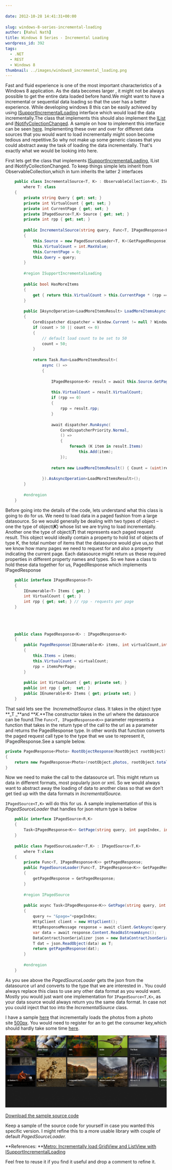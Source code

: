 ```yaml
---
  
date: 2012-10-28 14:41:31+00:00

slug: windows-8-series-incremental-loading
author: [Rahul Nath]
title: Windows 8 Series - Incremental Loading
wordpress_id: 392
tags:
  - .NET
  - REST
  - Windows 8
thumbnail: ../images/windows8_incremental_loading.png
---
```


Fast and fluid experience is one of the most important characteristics of a Windows 8 application. As the data becomes larger , it might not be always possible to get the entire data loaded before hand.We might want to have a incremental or sequential data loading so that the user has a better experience.
While developing windows 8 this can be easily achieved by using [ISupportIncrementalLoading](http://msdn.microsoft.com/en-us/library/windows/apps/Hh701916)
interface which would load the data incrementally.The class that implements this should also implement the [IList](http://msdn.microsoft.com/en-us/library/system.collections.ilist.aspx) and [INotifyColectionChanged](http://msdn.microsoft.com/en-us/library/system.collections.specialized.inotifycollectionchanged.aspx). A sample on how to implement this interface can be seen [here](http://msdn.microsoft.com/en-us/library/windows/apps/Hh701916).
Implementing these over and over for different data sources that you would want to load incrementally might soon become tedious and repetitive.So why not make up some generic classes that you could abstract away the task of loading the data incrementally. That's exactly what we would be looking into here.

First lets get the class that implements [ISupportIncrementalLoading](http://msdn.microsoft.com/en-us/library/windows/apps/Hh701916), IList and INotifyCollectionChanged. To keep things simple lets inherit from ObservableCollection,which in turn inherits the latter 2 interfaces

```csharp
    public class IncrementalSource<T, K> : ObservableCollection<K>, ISupportIncrementalLoading
        where T: class
    {
        private string Query { get; set; }
        private int VirtualCount { get; set; }
        private int CurrentPage { get; set; }
        private IPagedSource<T,K> Source { get; set; }
        private int rpp { get; set; }

        public IncrementalSource(string query, Func<T, IPagedResponse<K>> GetPagedResponse)
        {
            this.Source = new PagedSourceLoader<T, K>(GetPagedResponse);
            this.VirtualCount = int.MaxValue;
            this.CurrentPage = 0;
            this.Query = query;
        }

        #region ISupportIncrementalLoading

        public bool HasMoreItems
        {
            get { return this.VirtualCount > this.CurrentPage * (rpp == 0 ? 10 :rpp); }
        }

        public IAsyncOperation<LoadMoreItemsResult> LoadMoreItemsAsync(uint count)
        {
            CoreDispatcher dispatcher = Window.Current != null ? Window.Current.Dispatcher : Windows.ApplicationModel.Core.CoreApplication.MainView.CoreWindow.Dispatcher;
            if (count > 50 || count <= 0)
            {
                // default load count to be set to 50
                count = 50;
            }

            return Task.Run<LoadMoreItemsResult>(
                async () =>
                {

                    IPagedResponse<K> result = await this.Source.GetPage(string.Format(this.Query,count), ++this.CurrentPage, (int)count);

                    this.VirtualCount = result.VirtualCount;
                    if (rpp == 0)
                    {
                        rpp = result.rpp;
                    }

                    await dispatcher.RunAsync(
                        CoreDispatcherPriority.Normal,
                        () =>
                        {
                            foreach (K item in result.Items)
                                this.Add(item);
                        });

                    return new LoadMoreItemsResult() { Count = (uint)result.Items.Count() };

                }).AsAsyncOperation<LoadMoreItemsResult>();
        }

        #endregion
    }

```

Before going into the details of the code, lets understand what this class is going to do for us. We need to load data in a paged fashion from a large datasource. So we would generally be dealing with two types of object – one the type of object(**_K_**) whose list we are trying to load incrementally. Another one the type of object(**_T_**) that represents each paged request result. This object would ideally contain a property to hold list of objects of type K, the total number of items that the datasource would give us,so that we know how many pages we need to request for and also a property indicating the current page. Each datasource might return us these required properties in different property names and types. So we have a class to hold these data together for us, PagedResponse which implements IPagedResponse

```csharp
    public interface IPagedResponse<T>
    {
        IEnumerable<T> Items { get; }
        int VirtualCount { get; }
        int rpp { get; set; } // rpp - requests per page
    }




    public class PagedResponse<K> : IPagedResponse<K>
    {
        public PagedResponse(IEnumerable<K> items, int virtualCount,int itemsPerPage)
        {
            this.Items = items;
            this.VirtualCount = virtualCount;
            rpp = itemsPerPage;
        }

        public int VirtualCount { get; private set; }
        public int rpp { get;  set; }
        public IEnumerable<K> Items { get; private set; }
    }

```

That said lets see the  _IncremetnalSource_ class. It takes in the object type **_T _**and **_K._**The constructor takes in the url where the datasource can be found.The `Func<T, IPagedResponse<K>>` parameter represents a function that takes in the return type of the call to the url as a parameter and returns the PagedResponse type. In other words that function converts the paged request call type to the type that we use to represent it, IPagedResponse.See a sample below.

```csharp
private PagedResponse<Photo> RootObjectResponse(RootObject rootObject)
{
    return new PagedResponse<Photo>(rootObject.photos, rootObject.total_items, rootObject.photos != null ? rootObject.photos.Count : 0);
}
```

Now we need to make the call to the datasource url. This might return us data in different formats, most popularly json or xml. So we would always want to abstract away the loading of data to another class so that we don’t get tied up with the data formats in _IncrementalSource._

`IPagedSource<T,K>` will do this for us. A sample implementation of this is *PagedSourceLoader* that handles for json return type is below

```csharp
    public interface IPagedSource<R,K>
    {
        Task<IPagedResponse<K>> GetPage(string query, int pageIndex, int pageSize);
    }

    public class PagedSourceLoader<T,K> : IPagedSource<T,K>
        where T:class
    {
        private Func<T, IPagedResponse<K>> getPagedResponse;
        public PagedSourceLoader(Func<T, IPagedResponse<K>> GetPagedResponse)
        {
            getPagedResponse = GetPagedResponse;
        }

        #region IPagedSource

        public async Task<IPagedResponse<K>> GetPage(string query, int pageIndex, int pageSize)
        {
            query += "&page="+pageIndex;
            HttpClient client = new HttpClient();
            HttpResponseMessage response = await client.GetAsync(query);
            var data = await response.Content.ReadAsStreamAsync();
            DataContractJsonSerializer json = new DataContractJsonSerializer(typeof(T));
            T dat = json.ReadObject(data) as T;
            return getPagedResponse(dat);
        }

        #endregion
    }

```

As you see above the _PagedSourceLoader_ gets the json from the datasource url and converts to the type that we are interested in . You could always replace this class to use any other data format as you would want. Mostly you would just want one implementation for `IPagedSource<T,K>`, as your data source would always return you the same data format. In case not you could inject that too into the _IncrementalSource_ class.

I have a sample [here](http://sdrv.ms/RdPtdL) that incrementally loads the photos from a photo site [500px](http://500px.com/flow). You would need to register for an to get the consumer key,which should hardly take some time [here](http://500px.com/settings/applications?from=developers).

![windows8 incremental loading](../images/windows8_incremental_loading.png)

[Download the sample source code](https://github.com/rahulpnath/Blog/tree/master/Windows8%20-%20IncrementalLoading)

Keep a sample of the source code for yourself in case you wanted this specific version. I might refine this to a more usable library with couple of default _PagedSourceLoader._

**References:
**[Metro: Incrementally load GridView and ListView with ISupportIncrementalLoading](http://www.silverlightplayground.org/post/2012/06/10/Metro-Incrementally-load-GridView-and-ListView-with-ISupportIncrementalLoading.aspx)

Feel free to reuse it if you find it useful and drop a comment to refine it.
